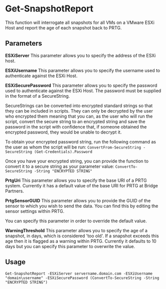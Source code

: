 # Get-SnapshotReport

This function will interrogate all snapshots for all VMs on a VMware ESXi Host and report the age of each snapshot back to PRTG.

## Parameters

**ESXiServer**
This parameter allows you to specify the address of the ESXi host.

**ESXiUsername**
This parameter allows you to specify the username used to authenticate against the ESXi Host.

**ESXiSecurePassword**
This parameter allows you to specify the password used to authenticate against the ESXi Host.
The password must be supplied in the format of a SecureString.

SecureStrings can be converted into encrypted standard strings so that they can be included in scripts.
They can only be decrypted by the user who encrypted them meaning that you can, as the user who will run the script, convert the secure string to an encrypted string and save the password in the script with confidence that, if someone obtained the encrypted password, they would be unable to decrypt it.

To obtain your encrypted password string, run the following command as the user as whom the script will be run:
`ConvertFrom-SecureString -SecureString (Get-Credentials).Password`

Once you have your encrypted string, you can provide the function to convert it to a secure string as your parameter value:
`ConvertTo-SecureString -String "ENCRYPTED STRING"`

**PrtgUri**
This parameter allows you to specify the base URI of a PRTG system.  Currently it has a default value of the base URI for PRTG at Bridge Partners.  

**PrtgSensorGUID**
This parameter allows you to provide the GUID of the sensor to which you wish to send the data.  You can find this by editing the sensor settings within PRTG.

You can specify this parameter in order to override the default value.

**WarningThreshold**
This parameter allows you to specify the age of a snapshot, in days, which is considered 'too old'.  If a snapshot exceeds this age then it is flagged as a warning within PRTG.  Currently it defaults to 10 days but you can specify this parameter to overwrite the value.

## Usage

`Get-SnapshotReport -ESXiServer servername.domain.com -ESXiUsername "domain\username" -ESXiSecurePassword (ConvertTo-SecureString -String "ENCRYPTED STRING")`